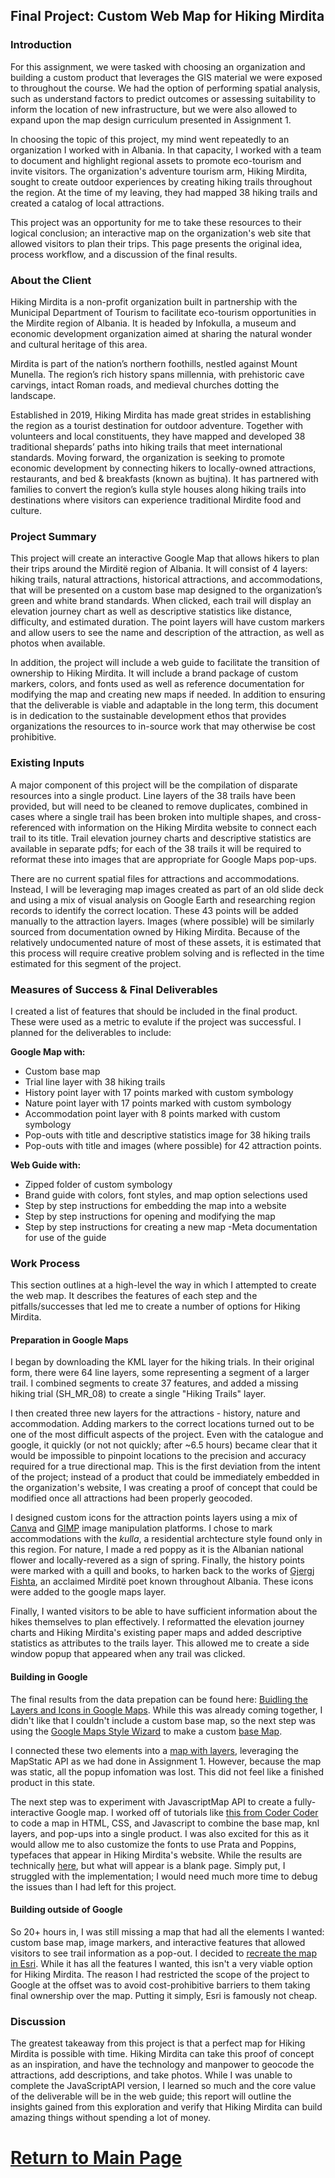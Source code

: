 ## Final Project: Custom Web Map for Hiking Mirdita

### Introduction

For this assignment, we were tasked with choosing an organization and building a custom product that leverages the GIS material we were exposed to throughout the course. We had the option of performing spatial analysis, such as understand factors to predict outcomes or assessing suitability to inform the location of new infrastructure, but we were also allowed to expand upon the map design curriculum presented in Assignment 1. 

In choosing the topic of this project, my mind went repeatedly to an organization I worked with in Albania. In that capacity, I worked with a team to document and highlight regional assets to promote eco-tourism and invite visitors. The organization's adventure tourism arm, Hiking Mirdita, sought to create outdoor experiences by creating hiking trails throughout the region. At the time of my leaving, they had mapped 38 hiking trails and created a catalog of local attractions.

This project was an opportunity for me to take these resources to their logical conclusion; an interactive map on the organization's web site that allowed visitors to plan their trips. This page presents the original idea, process workflow, and a discussion of the final results.

### About the Client

Hiking Mirdita is a non-profit organization built in partnership with the Municipal Department of Tourism to facilitate eco-tourism opportunities in the Mirdite region of Albania. It is headed by Infokulla, a museum and economic development organization aimed at sharing the natural wonder and cultural heritage of this area. 

Mirdita is part of the nation’s northern foothills, nestled against Mount Munella. The region’s rich history spans millennia, with prehistoric cave carvings, intact Roman roads, and medieval churches dotting the landscape.

Established in 2019, Hiking Mirdita has made great strides in establishing the region as a tourist destination for outdoor adventure. Together with volunteers and local constituents, they have mapped and developed 38 traditional shepards’ paths into hiking trails that meet international standards. Moving forward, the organization is seeking to promote economic development by connecting hikers to locally-owned attractions, restaurants, and bed & breakfasts (known as bujtina). It has partnered with families to convert the region’s kulla style houses along hiking trails into destinations where visitors can experience traditional Mirdite food and culture.

### Project Summary

This project will create an interactive Google Map that allows hikers to plan their trips around the Mirditë region of Albania. It will consist of 4 layers: hiking trails, natural attractions, historical attractions, and accommodations, that will be presented on a custom base map designed to the organization’s green and white brand standards. When clicked, each trail will display an elevation journey chart as well as descriptive statistics like distance, difficulty, and estimated duration. The point layers will have custom markers and allow users to see the name and description of the attraction, as well as photos when available. 

In addition, the project will include a web guide to facilitate the transition of ownership to Hiking Mirdita. It will include a brand package of custom markers, colors, and fonts used as well as reference documentation for modifying the map and creating new maps if needed. In addition to ensuring that the deliverable is viable and adaptable in the long term, this document is in dedication to the sustainable development ethos that provides organizations the resources to in-source work that may otherwise be cost prohibitive.

### Existing Inputs

A major component of this project will be the compilation of disparate resources into a single product. Line layers of the 38 trails have been provided, but will need to be cleaned to remove duplicates, combined in cases where a single trail has been broken into multiple shapes, and cross-referenced with information on the Hiking Mirdita website to connect each trail to its title. Trail elevation journey charts and descriptive statistics are available in separate pdfs; for each of the 38 trails it will be required to reformat these into images that are appropriate for Google Maps pop-ups. 

There are no current spatial files for attractions and accommodations. Instead, I will be leveraging map images created as part of an old slide deck and using a mix of visual analysis on Google Earth and researching region records to identify the correct location. These 43 points will be added manually to the attraction layers. Images (where possible) will be similarly sourced from documentation owned by Hiking Mirdita. Because of the relatively undocumented nature of most of these assets, it is estimated that this process will require creative problem solving and is reflected in the time estimated for this segment of the project.

### Measures of Success & Final Deliverables

I created a list of features that should be included in the final product. These were used as a metric to evalute if the project was successful. I planned for the deliverables to include:

<b>Google Map with:</b>
- Custom base map
- Trial line layer with 38 hiking trails
- History point layer with 17 points marked with custom symbology
- Nature point layer with 17 points marked with custom symbology
- Accommodation point layer with 8 points marked with custom symbology
- Pop-outs with title and descriptive statistics image for 38 hiking trails
- Pop-outs with title and images (where possible) for 42 attraction points.

<b>Web Guide with:</b>
- Zipped folder of custom symbology
- Brand guide with colors, font styles, and map option selections used
- Step by step instructions for embedding the map into a website
- Step by step instructions for opening and modifying the map
- Step by step instructions for creating a new map
-Meta documentation for use of the guide

### Work Process

This section outlines at a high-level the way in which I attempted to create the web map. It describes the features of each step and the pitfalls/successes that led me to create a number of options for Hiking Mirdita.

#### Preparation in Google Maps 

I began by downloading the KML layer for the hiking trials. In their original form, there were 64 line layers, some representing a segment of a larger trail. I combined segments to create 37 features, and added a missing hiking trial (SH_MR_08) to create a single "Hiking Trails" layer. 

I then created three new layers for the attractions - history, nature and accommodation. Adding markers to the correct locations turned out to be one of the most difficult aspects of the project. Even with the catalogue and google, it quickly (or not not quickly; after ~6.5 hours) became clear that it would be impossible to pinpoint locations to the precision and accuracy required for a true directional map. This is the first deviation from the intent of the project; instead of a product that could be immediately embedded in the organization's website, I was creating a proof of concept that could be modified once all attractions had been properly geocoded.

I designed custom icons for the attraction points layers using a mix of <a href= "https://www.canva.com/">Canva</a> and <a href="https://www.gimp.org/">GIMP</a> image manipulation platforms. I chose to mark accommodations with the <i>kulla</i>, a residential archtecture style found only in this region. For nature, I made a red poppy as it is the Albanian national flower and locally-revered as a sign of spring. Finally, the history points were marked with a quill and books, to harken back to the works of <a href="https://en.wikipedia.org/wiki/Gjergj_Fishta">Gjergj Fishta</a>, an acclaimed Mirditë poet known throughout Albania. These icons were added to the google maps layer.

Finally, I wanted visitors to be able to have sufficient information about the hikes themselves to plan effectively. I reformatted the elevation journey charts and Hiking Mirdita's existing paper maps and added descriptive statistics as attributes to the trails layer. This allowed me to create a side window popup that appeared when any trail was clicked. 

#### Building in Google

The final results from the data prepation can be found here: [Buidling the Layers and Icons in Google Maps](/GoogleMyMap.html). While this was already coming together, I didn't like that I couldn't include a custom base map, so the next step was using the <a href="https://mapstyle.withgoogle.com/">Google Maps Style Wizard</a> to make a custom [base Map](/HikingMirditaMap.html). 

I connected these two elements into a [map with layers](/HikingMirditaMapFULL.html), leveraging the MapStatic API as we had done in Assignment 1. However, because the map was static, all the popup infomation was lost. This did not feel like a finished product in this state.

The next step was to experiment with JavascriptMap API to create a fully-interactive Google map. I worked off of tutorials like <a href="https://www.youtube.com/watch?v=CdDXbvBFXLY">this from Coder Coder</a> to code a map in HTML, CSS, and Javascript to combine the base map, knl layers, and pop-ups into a single product. I was also excited for this as it would allow me to also customize the fonts to use Prata and Poppins, typefaces that appear in Hiking Mirdita's website. While the results are technically [here](/HM_MapIndex.html), but what will appear is a blank page. Simply put, I struggled with the implementation; I would need much more time to debug the issues than I had left for this project.

#### Building outside of Google

So 20+ hours in, I was still missing a map that had all the elements I wanted: custom base map, image markers, and interactive features that allowed visitors to see trail information as a pop-out. I decided to [recreate the map in Esri](/EsriMap.html). While it has all the features I wanted, this isn't a very viable option for Hiking Mirdita. The reason I had restricted the scope of the project to Google at the offset was to avoid cost-prohibitive barriers to them taking final ownership over the map. Putting it simply, Esri is famously not cheap.

### Discussion

The greatest takeaway from this project is that a perfect map for Hiking Mirdita is possible with time. Hiking Mirdita can take this proof of concept as an inspiration, and have the technology and manpower to geocode the attractions, add descriptions, and take photos. While I was unable to complete the JavaScriptAPI version, I learned so much and the core value of the deliverable will be in the web guide; this report will outline the insights gained from this exploration and verify that Hiking Mirdita can build amazing things without spending a lot of money.

# <a href="https://adorseyt.github.io/adorseyt_GIS_Portfolio/">Return to Main Page</a>
